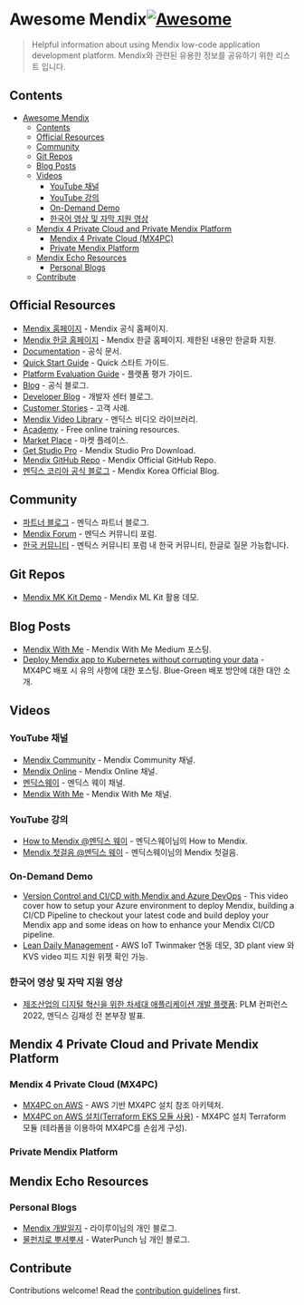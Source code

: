 # Awesome Mendix[![Awesome](https://awesome.re/badge.svg)](https://awesome.re)

> Helpful information about using Mendix low-code application development platform. Mendix와 관련된 유용한 정보를 공유하기 위한 리스트 입니다.


## Contents

- [Awesome Mendix](#awesome-mendix)
  - [Contents](#contents)
  - [Official Resources](#official-resources)
  - [Community](#community)
  - [Git Repos](#git-repos)
  - [Blog Posts](#blog-posts)
  - [Videos](#videos)
    - [YouTube 채널](#youtube-채널)
    - [YouTube 강의](#youtube-강의)
    - [On-Demand Demo](#on-demand-demo)
    - [한국어 영상 및 자막 지원 영상](#한국어-영상-및-자막-지원-영상)
  - [Mendix 4 Private Cloud and Private Mendix Platform](#mendix-4-private-cloud-and-private-mendix-platform)
    - [Mendix 4 Private Cloud (MX4PC)](#mendix-4-private-cloud-mx4pc)
    - [Private Mendix Platform](#private-mendix-platform)
  - [Mendix Echo Resources](#mendix-echo-resources)
    - [Personal Blogs](#personal-blogs)
  - [Contribute](#contribute)


## Official Resources

- [Mendix 홈페이지](https://www.mendix.com/) - Mendix 공식 홈페이지.
- [Mendix 한글 홈페이지](https://www.mendix.com/ko/) - Mendix 한글 홈페이지. 제한된 내용만 한글화 지원.
- [Documentation](https://docs.mendix.com/) - 공식 문서.
- [Quick Start Guide](https://docs.mendix.com/quickstarts/) - Quick 스타트 가이드.
- [Platform Evaluation Guide](https://www.mendix.com/evaluation-guide/) - 플랫폼 평가 가이드.
- [Blog](https://www.mendix.com/blog/) - 공식 블로그.
- [Developer Blog](https://www.mendix.com/developer-center/blog/) - 개발자 센터 블로그.
- [Customer Stories](https://www.mendix.com/customer-stories/) - 고객 사례.
- [Mendix Video Library](https://www.mendix.com/videos/) - 멘딕스 비디오 라이브러리.
- [Academy](https://academy.mendix.com/link/home) - Free online training resources.
- [Market Place](https://marketplace.mendix.com/) - 마켓 플레이스.
- [Get Studio Pro](https://marketplace.mendix.com/link/studiopro/) - Mendix Studio Pro Download.
- [Mendix GitHub Repo](https://github.com/mendix) - Mendix Official GitHub Repo.
- [멘딕스 코리아 공식 블로그](https://blog.naver.com/mendix_kr) - Mendix Korea Official Blog.



## Community

- [파트너 블로그](https://www.mendix.com/partners/blog/) - 멘딕스 파트너 블로그.
- [Mendix Forum](https://community.mendix.com/index3.html) - 멘딕스 커뮤니티 포럼.
- [한국 커뮤니티](https://community.mendix.com/link/space/korean-community) - 멘틱스 커뮤니티 포럼 내 한국 커뮤니티, 한글로 질문 가능합니다.


## Git Repos

- [Mendix MK Kit Demo](https://github.com/mendix/mlkit-example-app) - Mendix ML Kit 활용 데모.

## Blog Posts

- [Mendix With Me](https://mendixwithme.medium.com/) - Mendix With Me Medium 포스팅.
- [Deploy Mendix app to Kubernetes without corrupting your data](https://cinaq.com/blog/2023/06/05/deploy-mendix-app-to-kubernetes-without-corrupting-your-data/) - MX4PC 배포 시 유의 사항에 대한 포스팅. Blue-Green 배포 방안에 대한 대안 소개.


## Videos

### YouTube 채널

- [Mendix Community](https://www.youtube.com/c/MendixCommunity) - Mendix Community 채널.
- [Mendix Online](https://www.youtube.com/@MendixOnline) - Mendix Online 채널.
- [멘딕스웨이](https://www.youtube.com/@mendix-way) - 멘딕스 웨이 채널.
- [Mendix With Me](https://www.youtube.com/@MendixWithMe) - Mendix With Me 채널.

### YouTube 강의

- [How to Mendix @멘딕스 웨이](https://www.youtube.com/playlist?list=PL7GqMLQw_99Rd6qft0mfZnzKXc7czL2uo) - 멘딕스웨이님의 How to Mendix.
- [Mendix 첫걸음 @멘딕스 웨이](https://www.youtube.com/playlist?list=PL7GqMLQw_99Saf3QDoXB3cxXDCZHOYcLF) - 멘딕스웨이님의 Mendix 첫걸음.

### On-Demand Demo

- [Version Control and CI/CD with Mendix and Azure DevOps](https://www.mendix.com/videos/version-control-and-ci-cd-with-mendix-and-azure-devops/) - This video cover how to setup your Azure environment to deploy Mendix, building a CI/CD Pipeline to checkout your latest code and build deploy your Mendix app and some ideas on how to enhance your Mendix CI/CD pipeline.
- [Lean Daily Management](https://www.youtube.com/watch?v=AZ1XLfmTWME&t=178s) - AWS IoT Twinmaker 연동 데모, 3D plant view 와 KVS video 피드 지원 위젯 확인 가능.
  

### 한국어 영상 및 자막 지원 영상

- [제조산업의 디지털 혁신을 위한 차세대 애플리케이션 개발 플랫폼](https://youtu.be/hycW2MzUyXc?si=_faL8F7stQC5kVgb): PLM 컨퍼런스 2022, 멘딕스 김재성 전 본부장 발표.


## Mendix 4 Private Cloud and Private Mendix Platform

### Mendix 4 Private Cloud (MX4PC)
- [MX4PC on AWS](https://aws.amazon.com/ko/solutions/partners/terraform-modules/mendix-eks/) - AWS 기반 MX4PC 설치 참조 아키텍처.
- [MX4PC on AWS 설치(Terraform EKS 모듈 사용)](https://registry.terraform.io/modules/aws-ia/mendix-private-cloud/aws/latest) - MX4PC 설치 Terraform 모듈 (테라폼을 이용하여 MX4PC를 손쉽게 구성).
  

### Private Mendix Platform
  

## Mendix Echo Resources

### Personal Blogs

- [Mendix 개발일지](https://echomendix.tistory.com/) - 라이루이님의 개인 블로그.
- [물펀치로 뿌셔뿌셔](https://wpunch2000.tistory.com/category/Mendix) - WaterPunch 님 개인 블로그.

## Contribute

Contributions welcome! Read the [contribution guidelines](contributing.md) first.
